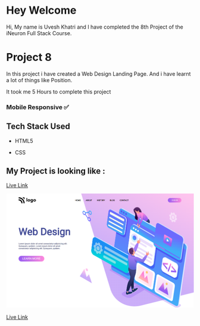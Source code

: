 # Hey Welcome

Hi, My name is Uvesh Khatri and I have completed the 8th Project of the iNeuron Full Stack Course.

# Project 8

In this project i have created a Web Design Landing Page. And i have learnt a lot of things like Position.

It took me 5 Hours to complete this project

### Mobile Responsive ✅

## Tech Stack Used 
- HTML5

- CSS

## My Project is looking like :
[Live Link](https://uveshkhatri-webdesign-landing-page.netlify.app/)

![Project8-Result](live-project-8.png)

[Live Link](https://uveshkhatri-webdesign-landing-page.netlify.app/)